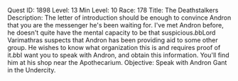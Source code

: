 Quest ID: 1898
Level: 13
Min Level: 10
Race: 178
Title: The Deathstalkers
Description: The letter of introduction should be enough to convince Andron that you are the messenger he's been waiting for. I've met Andron before, he doesn't quite have the mental capacity to be that suspicious.$b$bLord Varimathras suspects that Andron has been providing aid to some other group. He wishes to know what organization this is and requires proof of it.$b$bI want you to speak with Andron, and obtain this information. You'll find him at his shop near the Apothecarium.
Objective: Speak with Andron Gant in the Undercity.
